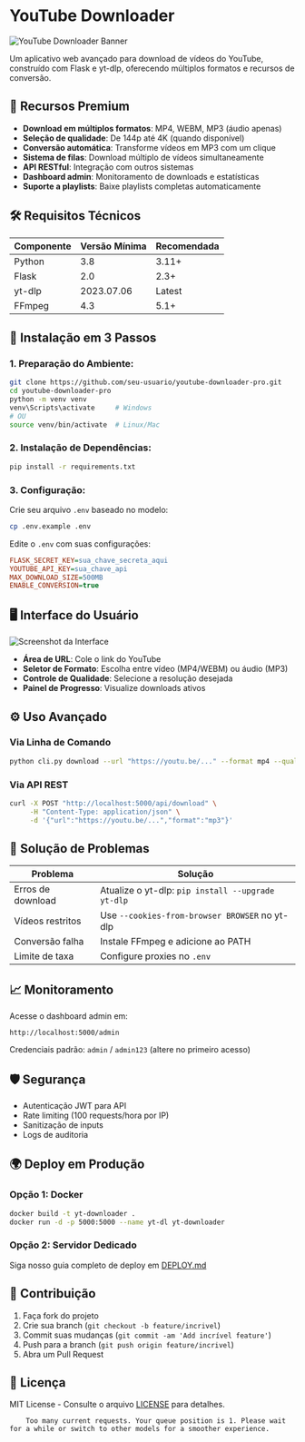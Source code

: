          
# YouTube Downloader

![YouTube Downloader Banner](https://via.placeholder.com/800x200?text=YouTube+Downloader+Pro)

Um aplicativo web avançado para download de vídeos do YouTube, construído com Flask e yt-dlp, oferecendo múltiplos formatos e recursos de conversão.

## 🌟 Recursos Premium

- **Download em múltiplos formatos**: MP4, WEBM, MP3 (áudio apenas)
- **Seleção de qualidade**: De 144p até 4K (quando disponível)
- **Conversão automática**: Transforme vídeos em MP3 com um clique
- **Sistema de filas**: Download múltiplo de vídeos simultaneamente
- **API RESTful**: Integração com outros sistemas
- **Dashboard admin**: Monitoramento de downloads e estatísticas
- **Suporte a playlists**: Baixe playlists completas automaticamente

## 🛠️ Requisitos Técnicos

| Componente | Versão Mínima | Recomendada |
|------------|---------------|-------------|
| Python     | 3.8           | 3.11+       |
| Flask      | 2.0           | 2.3+        |
| yt-dlp     | 2023.07.06    | Latest      |
| FFmpeg     | 4.3           | 5.1+        |

## 🚀 Instalação em 3 Passos

### 1. Preparação do Ambiente:

```bash
git clone https://github.com/seu-usuario/youtube-downloader-pro.git
cd youtube-downloader-pro
python -m venv venv
venv\Scripts\activate     # Windows
# OU
source venv/bin/activate  # Linux/Mac
```

### 2. Instalação de Dependências:

```bash
pip install -r requirements.txt
```

### 3. Configuração:
Crie seu arquivo `.env` baseado no modelo:

```bash
cp .env.example .env
```

Edite o `.env` com suas configurações:

```ini
FLASK_SECRET_KEY=sua_chave_secreta_aqui
YOUTUBE_API_KEY=sua_chave_api
MAX_DOWNLOAD_SIZE=500MB
ENABLE_CONVERSION=true
```

## 🖥️ Interface do Usuário

![Screenshot da Interface](https://via.placeholder.com/600x400?text=Interface+do+Aplicativo)

- **Área de URL**: Cole o link do YouTube
- **Seletor de Formato**: Escolha entre vídeo (MP4/WEBM) ou áudio (MP3)
- **Controle de Qualidade**: Selecione a resolução desejada
- **Painel de Progresso**: Visualize downloads ativos

## ⚙️ Uso Avançado

### Via Linha de Comando

```bash
python cli.py download --url "https://youtu.be/..." --format mp4 --quality 1080p
```

### Via API REST

```bash
curl -X POST "http://localhost:5000/api/download" \
     -H "Content-Type: application/json" \
     -d '{"url":"https://youtu.be/...","format":"mp3"}'
```

## 🔧 Solução de Problemas

| Problema | Solução |
|----------|---------|
| Erros de download | Atualize o yt-dlp: `pip install --upgrade yt-dlp` |
| Vídeos restritos | Use `--cookies-from-browser BROWSER` no yt-dlp |
| Conversão falha | Instale FFmpeg e adicione ao PATH |
| Limite de taxa | Configure proxies no `.env` |

## 📈 Monitoramento

Acesse o dashboard admin em:

```
http://localhost:5000/admin
```

Credenciais padrão: `admin` / `admin123` (altere no primeiro acesso)

## 🛡️ Segurança

- Autenticação JWT para API
- Rate limiting (100 requests/hora por IP)
- Sanitização de inputs
- Logs de auditoria

## 🌍 Deploy em Produção

### Opção 1: Docker

```bash
docker build -t yt-downloader .
docker run -d -p 5000:5000 --name yt-dl yt-downloader
```

### Opção 2: Servidor Dedicado

Siga nosso guia completo de deploy em [DEPLOY.md](DEPLOY.md)

## 🤝 Contribuição

1. Faça fork do projeto
2. Crie sua branch (`git checkout -b feature/incrivel`)
3. Commit suas mudanças (`git commit -am 'Add incrível feature'`)
4. Push para a branch (`git push origin feature/incrivel`)
5. Abra um Pull Request

## 📜 Licença

MIT License - Consulte o arquivo [LICENSE](LICENSE) para detalhes.

        Too many current requests. Your queue position is 1. Please wait for a while or switch to other models for a smoother experience.